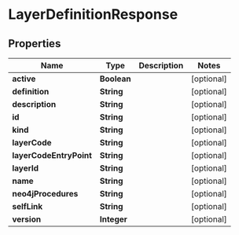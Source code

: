 
# LayerDefinitionResponse

## Properties
Name | Type | Description | Notes
------------ | ------------- | ------------- | -------------
**active** | **Boolean** |  |  [optional]
**definition** | **String** |  |  [optional]
**description** | **String** |  |  [optional]
**id** | **String** |  |  [optional]
**kind** | **String** |  |  [optional]
**layerCode** | **String** |  |  [optional]
**layerCodeEntryPoint** | **String** |  |  [optional]
**layerId** | **String** |  |  [optional]
**name** | **String** |  |  [optional]
**neo4jProcedures** | **String** |  |  [optional]
**selfLink** | **String** |  |  [optional]
**version** | **Integer** |  |  [optional]



